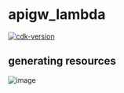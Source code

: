# apigw_lambda

[![cdk-version](https://img.shields.io/badge/aws_cdk-1.74.0-green.svg)](https://formulae.brew.sh/formula/aws-cdk)


## generating resources

![image](./pics/)


